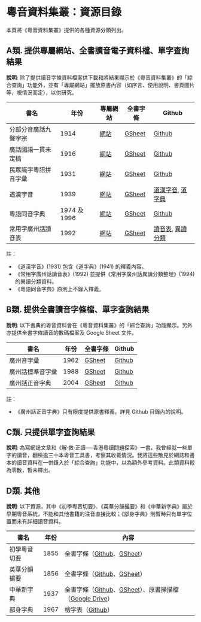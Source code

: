 # 粵音資料集叢：資源目錄

本頁將《粵音資料集叢》提供的各種資源分類列出。

## A類. 提供專屬網站、全書讀音電子資料檔、單字查詢結果

**說明**: 除了提供讀音字條資料檔案供下載和將結果顯示於《粵音資料集叢》的「綜合查詢」功能外，並有「專屬網站」擺放原書內容（如序言、使用說明、書頁圖片等，視情況而定），以供研究。

| 書名 | 年份 | 專屬網站 | 全書字條 | Github | 
| --- | ---- | ------ | ------- | --------- |
| 分部分音廣話九聲字宗  | 1914 | [網站](http://lee1914.jyut.net) | [GSheet](https://goo.gl/yMK34f)  | [Github](https://goo.gl/ft5PWt) |  
| 廣話國語一貫未定稿  | 1916 | [網站](http://lee1916.jyut.net) | [GSheet](https://goo.gl/8wRQq5)  | [Github](https://goo.gl/zEs8Z7) |  
| 民眾識字粵語拼音字彙  | 1931 | [網站](http://chiu1931.jyut.net) | [GSheet](https://goo.gl/eq31sc)  | [Github](https://goo.gl/ddhnnR) |  
| 道漢字音  | 1939 | [網站](http://chan1939.jyut.net) | [GSheet](https://goo.gl/BRvB3v)  | [道漢字音](https://goo.gl/UTsLC8), [道字典](https://goo.gl/hK4zNF) |  
| 粵語同音字典  | 1974 及 1996 | [網站](http://fung1974.jyut.net) | [GSheet](https://goo.gl/F3uUuB)  | [Github](https://goo.gl/77Q7Lh) |  
| 常用字廣州話讀音表  | 1992 | [網站](http://ile1992.jyut.net) | [GSheet](https://goo.gl/RzbUF7)  | [讀音表](https://goo.gl/Ek18Dv), [異讀分類](https://goo.gl/pQBq16) |  
 
註：
 * 《道漢字音》(1931) 包含《道字典》(1941) 的釋義內容。
 * 《常用字廣州話讀音表》(1992) 並提供《常用字廣州話異讀分類整理》(1994) 的異讀分類資料。 
 * 《粵語同音字典》原則上不錄入釋義。
 
## B類. 提供全書讀音字條檔、單字查詢結果

**說明**: 以下書典的粵音資料會在《粵音資料集叢》的「綜合查詢」功能顯示。另外亦提供全書字條讀音的數碼檔案及 Google Sheet 文件。

| 書名 | 年份 | 全書字條 | Github | 
| --- | ---- | ------- | --------- |
| 廣州音字彙  | 1962 | [GSheet](https://goo.gl/tb1yYY)  | [Github](https://goo.gl/vrDfHV) |  
| 廣州話標準音字彙  | 1988 | [GSheet](https://docs.google.com/spreadsheets/d/1Va2hU9pBh7Z9PM5al27yApcp3VdLME5JVgBngVZ6F-Y/edit#gid=0)  | [Github](https://github.com/jyutnet/cantonese-books-data/tree/master/1988_廣州話標準音字彙) |  
| 廣州話正音字典  | 2004 | [GSheet](https://goo.gl/Nvg7Lo)  | [Github](https://goo.gl/6fpjFU) |  

註：
 * 《廣州話正音字典》只有限度提供原書釋義。詳見 Github 目錄內的說明。

## C類. 只提供單字查詢結果

**說明**: 為寫網誌文章和《解‧救‧正讀──香港粵讀問題探索》一書，我曾經就一些單字的讀音，翻檢逾三十本粵音工具書，考察其收載情況。我將這些散見於網誌和書本的讀音資料在一併錄入於「綜合查詢」功能中，以為額外參考資料。此類資料較為零散，暫未釋出。

## D類. 其他

**說明**: 以下資源，其中《初學粵音切要》、《英華分韻撮要》和《中華新字典》屬於早期粵音系統，不能和其他書籍的注音直接比較；《部身字典》則暫時只有單字位置而未有詳細讀音資料。

| 書名 | 年份 | 內容 | 
| --- | ---- | --------- |
| 初學粵音切要  | 1855 | 全書字條（[Github](https://goo.gl/iEWxc7)、[GSheet](https://goo.gl/F8G699)） |  
| 英華分韻撮要  | 1856 | 全書字條（[Github](https://github.com/jyutnet/cantonese-books-data/tree/master/1856_英華分韻撮要)、[GSheet](https://docs.google.com/spreadsheets/d/1D5ve6OPOM_83Itne4Z34YYBeqe_i3bPoB5UfaHkm4Bo/edit?usp=sharing)） |  
| 中華新字典  | 1937 | 全書字條（[Github](https://bit.ly/2YBmcF5)、[GSheet](https://bit.ly/3fmC8Sb)）、原書掃描檔（[Google Drive](https://goo.gl/b1AGN3)） |  
| 部身字典  | 1967 | 檢字表（[Github](https://goo.gl/eWkJUD)） |  
